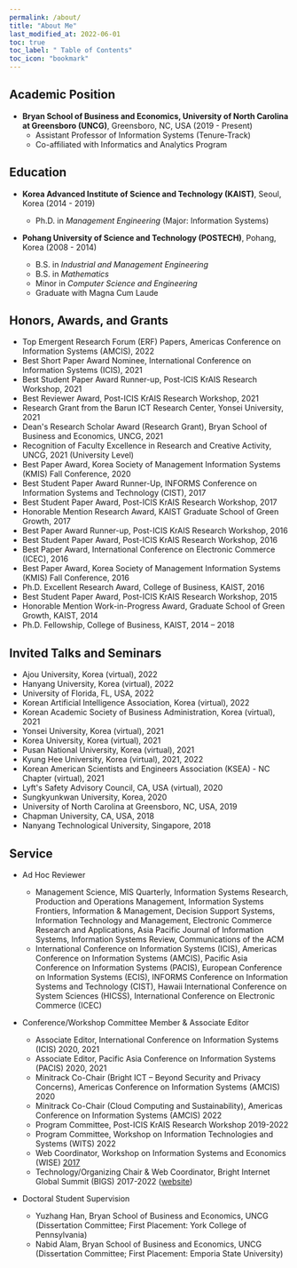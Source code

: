 ```yaml
---
permalink: /about/
title: "About Me"
last_modified_at: 2022-06-01
toc: true
toc_label: " Table of Contents"
toc_icon: "bookmark"
---
```


## Academic Position
* **Bryan School of Business and Economics, University of North Carolina at Greensboro (UNCG)**, Greensboro, NC, USA (2019 - Present)
	* Assistant Professor of Information Systems (Tenure-Track)
	* Co-affiliated with Informatics and Analytics Program


## Education
* **Korea Advanced Institute of Science and Technology (KAIST)**, Seoul, Korea (2014 - 2019)
	* Ph.D. in *Management Engineering* (Major: Information Systems)

* **Pohang University of Science and Technology (POSTECH)**, Pohang, Korea (2008 - 2014)
	* B.S. in *Industrial and Management Engineering*
	* B.S. in *Mathematics*
	* Minor in *Computer Science and Engineering*
	* Graduate with Magna Cum Laude


## Honors, Awards, and Grants
*	Top Emergent Research Forum (ERF) Papers, Americas Conference on Information Systems (AMCIS), 2022
*	Best Short Paper Award Nominee, International Conference on Information Systems (ICIS), 2021
* Best Student Paper Award Runner-up, Post-ICIS KrAIS Research Workshop, 2021
* Best Reviewer Award, Post-ICIS KrAIS Research Workshop, 2021
* Research Grant from the Barun ICT Research Center, Yonsei University, 2021
* Dean's Research Scholar Award (Research Grant), Bryan School of Business and Economics, UNCG, 2021
* Recognition of Faculty Excellence in Research and Creative Activity, UNCG, 2021 (University Level)
* Best Paper Award, Korea Society of Management Information Systems (KMIS) Fall Conference, 2020
* Best Student Paper Award Runner-Up, INFORMS Conference on Information Systems and Technology (CIST), 2017
* Best Student Paper Award, Post-ICIS KrAIS Research Workshop, 2017
* Honorable Mention Research Award, KAIST Graduate School of Green Growth, 2017
* Best Paper Award Runner-up, Post-ICIS KrAIS Research Workshop, 2016
* Best Student Paper Award, Post-ICIS KrAIS Research Workshop, 2016
* Best Paper Award, International Conference on Electronic Commerce (ICEC), 2016
* Best Paper Award, Korea Society of Management Information Systems (KMIS) Fall Conference, 2016
* Ph.D. Excellent Research Award, College of Business, KAIST, 2016
* Best Student Paper Award, Post-ICIS KrAIS Research Workshop, 2015
* Honorable Mention Work-in-Progress Award, Graduate School of Green Growth, KAIST, 2014
* Ph.D. Fellowship, College of Business, KAIST, 2014 – 2018


## Invited Talks and Seminars
* Ajou University, Korea (virtual), 2022
* Hanyang University, Korea (virtual), 2022
* University of Florida, FL, USA, 2022
* Korean Artificial Intelligence Association, Korea (virtual), 2022
* Korean Academic Society of Business Administration, Korea (virtual), 2021
* Yonsei University, Korea (virtual), 2021
* Korea University, Korea (virtual), 2021
* Pusan National University, Korea (virtual), 2021
* Kyung Hee University, Korea (virtual), 2021, 2022
* Korean American Scientists and Engineers Association (KSEA) - NC Chapter (virtual), 2021
* Lyft's Safety Advisory Council, CA, USA (virtual), 2020
* Sungkyunkwan University, Korea, 2020
* University of North Carolina at Greensboro, NC, USA, 2019
* Chapman University, CA, USA, 2018
* Nanyang Technological University, Singapore, 2018


## Service
* Ad Hoc Reviewer
	* Management Science, MIS Quarterly, Information Systems Research, Production and Operations Management, Information Systems Frontiers, Information & Management, Decision Support Systems, Information Technology and Management, Electronic Commerce Research and Applications, Asia Pacific Journal of Information Systems, Information Systems Review, Communications of the ACM
	* International Conference on Information Systems (ICIS), Americas Conference on Information Systems (AMCIS), Pacific Asia Conference on Information Systems (PACIS), European Conference on Information Systems (ECIS), INFORMS Conference on Information Systems and Technology (CIST), Hawaii International Conference on System Sciences (HICSS), International Conference on Electronic Commerce (ICEC)

* Conference/Workshop Committee Member & Associate Editor
	* Associate Editor, International Conference on Information Systems (ICIS) 2020, 2021
	* Associate Editor, Pacific Asia Conference on Information Systems (PACIS) 2020, 2021
	* Minitrack Co-Chair (Bright ICT – Beyond Security and Privacy Concerns), Americas Conference on Information Systems (AMCIS) 2020
	* Minitrack Co-Chair (Cloud Computing and Sustainability), Americas Conference on Information Systems (AMCIS) 2022
	* Program Committee, Post-ICIS KrAIS Research Workshop 2019-2022
	* Program Committee, Workshop on Information Technologies and Systems (WITS) 2022
	* Web Coordinator, Workshop on Information Systems and Economics (WISE) [2017][1]
	* Technology/Organizing Chair & Web Coordinator, Bright Internet Global Summit (BIGS) 2017-2022 ([website][2])

* Doctoral Student Supervision
	* Yuzhang Han, Bryan School of Business and Economics, UNCG (Dissertation Committee; First Placement: York College of Pennsylvania)
	* Nabid Alam, Bryan School of Business and Economics, UNCG (Dissertation Committee; First Placement: Emporia State University)



[1]: https://wiseconf2017.wixsite.com/wise
[2]: http://brightinternet.org
